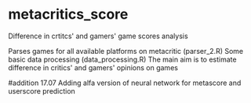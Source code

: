 # metacritics_score
Difference in crtitcs' and gamers' game scores analysis

Parses games for all available platforms on metacritic (parser_2.R)
Some basic data processing (data_processing.R)
The main aim is to estimate difference in critics' and gamers' opinions on games

#addition 17.07
Adding alfa version of neural network for metascore and userscore prediction
